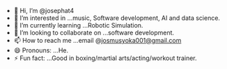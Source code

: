 - 👋 Hi, I’m @josephat4
- 👀 I’m interested in ...music, Software development, AI and data science.
- 🌱 I’m currently learning ...Robotic Simulation.
- 💞️ I’m looking to collaborate on ...software development.
- 📫 How to reach me ...email @josmusyoka001@gmail.com
- 😄 Pronouns: ...He.
- ⚡ Fun fact: ...Good in boxing/martial arts/acting/workout trainer.

<!---
josephat4/josephat4 is a ✨ special ✨ repository because its `README.md` (this file) appears on your GitHub profile.
You can click the Preview link to take a look at your changes.
--->
